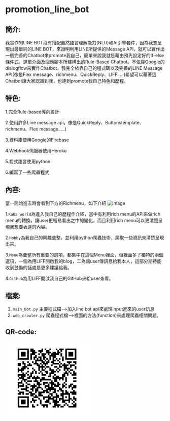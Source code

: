 # promotion_line_bot
簡介:
-------  
我實作的LINE BOT沒有搭配自然語言理解能力(NLU)和AI引擎套件，因為我想呈現出最單純的LINE BOT，來證明利用LINE所提供的Message API，就可以實作出一個完善的Chatbot來promote我自己，簡單來說我就是藉由預先設定好的If-else條件式、選單介面及回應腳本所建構出的Rule-Based Chatbot。不依靠Google的dialogflow來實作Chatbot，我完全依靠自己的程式碼以及完善的LINE Message API(像是Flex message、richmenu、QuickReply、LIFF.....)希望可以藉著這Chatbot讓大家認識到我，也達到promote我自己特色和歷程。

特色: 
------- 
1.完全Rule-based導向設計

2.使用許多Line message api，像是QuickReply、Buttonstemplate、richmenu、Flex message.....)

3.資料庫使用Google的Firebase

4.Webhook伺服器使用Heroku

5.程式語言使用python

6.編寫了一些爬蟲程式


內容: 
------- 
當一開始進去時會看到下方的Richmenu，如下介紹
![image](https://i.imgur.com/RRXy2HY.png)

1.`KaKa world`為進入我自己的歷程作介紹，當中有利用rich menu的API來做rich menu的轉換，讓user更輕易看出之中的變化，而且利用rich menu可以更清楚呈現我想要表達的內容。

2.`Hobby`為我自己的興趣彙整，並利用python爬蟲技術，爬取一些資訊來清楚呈現出來。

3.`Menu`為彙整所有重要的選項，都集中在這個Menu裡面，但裡面多了獨特的兩個選項，一個為用LIFF開啟我的blog，二為讓user傳訊息給我本人，這部分期待能收到鼓勵的話或是更多建議給我。

4.`Github`為用LIFF開啟我自己的GitHub來給user查看。

檔案: 
------- 
1. `main_Bot.py`    主要程式檔-->加入line bot api來處理input進來的user訊息
2. `web_crawler.py` 爬蟲程式檔-->裡面的方法(function)來處理爬蟲相關問題。

QR-code: 
------- 
![image](https://github.com/kevin1061517/promotion_line_bot/blob/master/QR_code.png)
